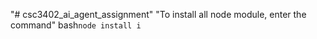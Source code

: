 "# csc3402_ai_agent_assignment" 
"To install all node module, enter the command"
bash`node install i`